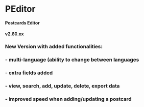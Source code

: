 # PEditor
#### Postcards Editor
#### v2.60.xx


### New Version with added functionalities:
### - multi-language (ability to change between languages
### - extra fields added
### - view, search, add, update, delete, export data
### - improved speed when adding/updating a postcard
